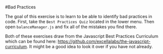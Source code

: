 #Bad Practices

The goal of this exercise is to learn to be able to identify bad practices in code. First, take the `Best Practices Quiz`
located in the lower menu. Then open `balanceManager.js` and fix all of the mistakes you find there.

Both of these exercises draw from the Javascript Best Practices Curriculum which can be found here: https://github.com/excellalabs/the-javascript-curriculum.
It might be a good idea to look it over if you have not already.